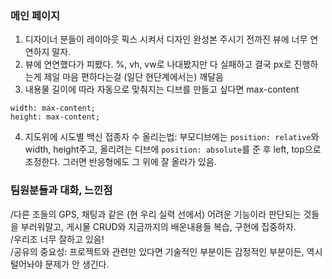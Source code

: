 ### 메인 페이지        
1. 디자이너 분들이 레이아웃 픽스 시켜서 디자인 완성본 주시기 전까진 뷰에 너무 연연하지 말자.    
2. 뷰에 연연했다가 피봤다. %, vh, vw로 나대봤지만 다 실패하고 결국 px로 진행하는게 제일 마음 편하다는걸 (일단 현단계에서는) 깨달음     
3. 내용물 길이에 따라 자동으로 맞춰지는 디브를 만들고 싶다면 max-content     
```     
width: max-content;
height: max-content;
```
4. 지도위에 시도별 백신 접종자 수 올리는법: 부모디브에는 ```position: relative```와 width, height주고, 올리려는 디브에 ```position: absolute```를 준 후 left, top으로 조정한다. 그러면 반응형에도 그 위에 잘 올라가 있음.        

### 팀원분들과 대화, 느낀점
/다른 조들의 GPS, 채팅과 같은 (현 우리 실력 선에서) 어려운 기능이라 판단되는 것들을 부러워말고, 게시물 CRUD와 지금까지의 배운내용들 복습, 구현에 집중하자.         
/우리조 너무 잘하고 있음!      
/공유의 중요성: 프로젝트와 관련만 있다면 기술적인 부분이든 감정적인 부분이든, 역시 털어놔야 문제가 안 생긴다.     
